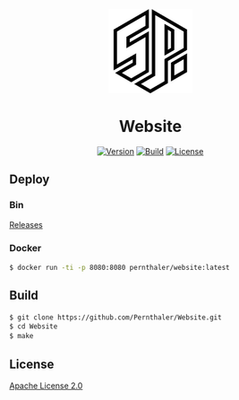 <div align="center">
    <a href="https://github.com/Pernthaler/Website/blob/master/client/src/public/favicon.png"><img src="https://github.com/Pernthaler/Website/raw/master/client/src/public/favicon.png" alt="Logo" width="150" height="auto"></a>
    <h1>Website</h1>
    <a href="https://github.com/Pernthaler/Website/tags"><img alt="Version" src="https://img.shields.io/github/v/release/Pernthaler/Website?label=Version"></a>
    <a href="https://github.com/Pernthaler/Website/actions/workflows/build.yml"><img alt="Build" src="https://github.com/Pernthaler/Website/actions/workflows/build.yml/badge.svg"></a>
    <a href="https://github.com/Pernthaler/Website/blob/master/LICENSE"><img alt="License" src="https://img.shields.io/github/license/Pernthaler/Website?label=License"></a>
</div>

## Deploy

### Bin

[Releases](https://github.com/Pernthaler/Website/releases)

### Docker

```bash
$ docker run -ti -p 8080:8080 pernthaler/website:latest
```

## Build

```bash
$ git clone https://github.com/Pernthaler/Website.git
$ cd Website
$ make
```

## License

[Apache License 2.0](https://github.com/Pernthaler/Website/blob/master/LICENSE)